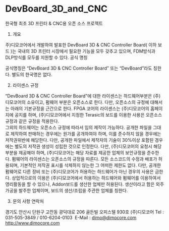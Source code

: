 DevBoard_3D_and_CNC
===================

한국형 최초 3D 프린터 &amp; CNC용 오픈 소스 프로젝트 

1. 개요

주)디모코어에서 개발하여 발표한 DevBoard 3D & CNC Controller Board( 이하 보드 )는 국내의 3D 프린터 시장에서 필요한 기능을 모두 갖추고 있으며, FDM방식과 DLP방식를 모두를 지원할 수 있다. 
공식 명칭 

 공식명칭은 “DevBoard 3D & CNC Controller Board” 또는 “DevBoard”라도 칭한다. 별도의 한국명은 없다. 

2. 라이센스 규정

 “DevBoard 3D & CNC Controller Board”에 대한 라이센스는 하드웨어부분은 (주)디모코어의 소유이고, 펌웨어 부분은 오픈소스로 한다. 다만, 오픈소스의 규정에 대해서는 아래의 기본규정을 근간으로 한다.
FPGA 코어의 라이센스는 (주)디모코어의 홈페이지에 공지를 하며, (주)디모코어에서 지정한 Terasic의 보드를 이용한 사용은 오픈소스 규정과 같은 규정을 적용한다.  
그외의 하드웨어는 오픈소스 규정에 따라서 임의 제작이 가능하다. 공개한 파일을 그대로 제작하여 판매하는 경우에는 원가를 공개하여야 하며, 이를 준수하지 않을 경우에는 저작권위반에 해당한다. 다만, 공개한 파일에서 제작자의 기술이 30%이상 포함된 경우에는 별도의 저작권 생성이 성립한 것으로 인정한다. 다만, (주)디모코어의 요청시 해당 부분을 제공해야 하며, (주)디모코어는 해당 자료를  제공한 업체의 보안규정을 준수한다.
펌웨어의 라이센스는 오픈소스의 규정을 따른다. 모든 소스코드의 수정과 배포가 허용되며, 기본적인 저작권 표시를 삭제하지 않는한 그 어떠한 제한도 없다. 다만, 공개한 펌웨어로 다른 장비 또는 (주)디모코어가 허용하는 하드웨어가 아닌 경우의 사용은 금한다.
상업적으로의 이용은 (주)디모코어에서 허용하는 하드웨어와 펌웨어를 이용하여서 영리활동을 할 수 있으나, Addon보드를 생산한 업체만 허용된다. 생산이라고 함은 외주가공을 발주한 업체이며, 보드의 생산/조립을 주관한 업체를 칭한다.

3. 문의 사항 연락처

경기도 안산시 단원구 고잔동 광덕대로 206 골든빌 오피스텔 930호 (주)디모코어 Tel : 031-505-3849 / 010-6204-0103  E-Mail : dimo@dimocore.com 
http://www.dimocore.com

